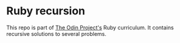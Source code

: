 # Ruby recursion

This repo is part of [The Odin Project's](https://www.theodinproject.com/lessons/ruby-recursion) Ruby curriculum. It contains recursive solutions to several problems.